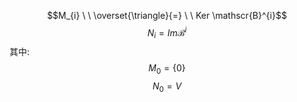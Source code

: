 $$M_{i}  \ \  \overset{\triangle}{=} \ \ Ker \mathscr{B}^{i}$$
$$N_{i}= Im \mathscr{B}^{i}$$
其中:
$$M_{0}=\{0\}$$
$$N_{0}=V$$